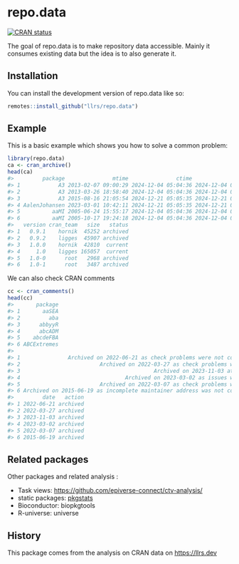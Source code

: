 
<!-- README.md is generated from README.Rmd. Please edit that file -->

# repo.data

<!-- badges: start -->

[![CRAN
status](https://www.r-pkg.org/badges/version/repo.data)](https://CRAN.R-project.org/package=repo.data)
<!-- badges: end -->

The goal of repo.data is to make repository data accessible. Mainly it
consumes existing data but the idea is to also generate it.

## Installation

You can install the development version of repo.data like so:

``` r
remotes::install_github("llrs/repo.data")
```

## Example

This is a basic example which shows you how to solve a common problem:

``` r
library(repo.data)
ca <- cran_archive()
head(ca)
#>         package               mtime               ctime               atime
#> 1            A3 2013-02-07 09:00:29 2024-12-04 05:04:36 2024-12-04 08:24:34
#> 2            A3 2013-03-26 18:58:40 2024-12-04 05:04:36 2024-12-04 08:24:34
#> 3            A3 2015-08-16 21:05:54 2024-12-21 05:05:35 2024-12-21 06:44:43
#> 4 AalenJohansen 2023-03-01 10:42:11 2024-12-21 05:05:35 2024-12-21 08:01:13
#> 5          aaMI 2005-06-24 15:55:17 2024-12-04 05:04:36 2024-12-04 04:24:42
#> 6          aaMI 2005-10-17 19:24:18 2024-12-04 05:04:36 2024-12-04 04:24:42
#>   version cran_team   size   status
#> 1   0.9.1    hornik  45252 archived
#> 2   0.9.2    ligges  45907 archived
#> 3   1.0.0    hornik  42810  current
#> 4     1.0    ligges 165057  current
#> 5   1.0-0      root   2968 archived
#> 6   1.0-1      root   3487 archived
```

We can also check CRAN comments

``` r
cc <- cran_comments()
head(cc)
#>       package
#> 1       aaSEA
#> 2         aba
#> 3      abbyyR
#> 4      abcADM
#> 5    abcdeFBA
#> 6 ABCExtremes
#>                                                                                        comment
#> 1               Archived on 2022-06-21 as check problems were not corrected despite reminders.
#> 2                         Archived on 2022-03-27 as check problems were not corrected in time.
#> 3                                          Archived on 2023-11-03 at the maintainer's request.
#> 4                                 Archived on 2023-03-02 as issues were not corrected in time.
#> 5                         Archived on 2022-03-07 as check problems were not corrected in time.
#> 6 Archived on 2015-06-19 as incomplete maintainer address was not corrected despite reminders.
#>         date   action
#> 1 2022-06-21 archived
#> 2 2022-03-27 archived
#> 3 2023-11-03 archived
#> 4 2023-03-02 archived
#> 5 2022-03-07 archived
#> 6 2015-06-19 archived
```

## Related packages

Other packages and related analysis :

- Task views: <https://github.com/epiverse-connect/ctv-analysis/>
- static packages: [pkgstats](https://docs.ropensci.org/pkgstats)
- Bioconductor: biopkgtools
- R-universe: universe

## History

This package comes from the analysis on CRAN data on <https://llrs.dev>

